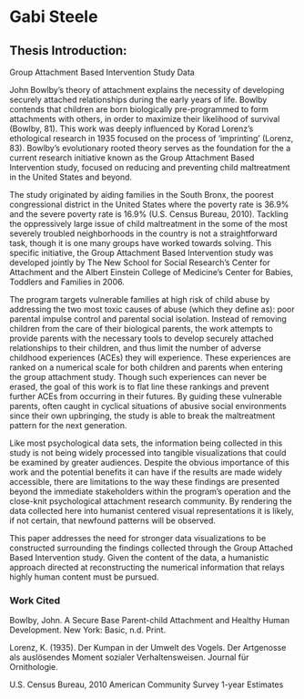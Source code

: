 # Gabi Steele

## Thesis Introduction: 
Group Attachment Based Intervention Study Data

John Bowlby’s theory of attachment explains the necessity of developing securely attached relationships during the early years of life. Bowlby contends that children are born biologically pre-programmed to form attachments with others, in order to maximize their likelihood of survival (Bowlby, 81). This work was deeply influenced by Korad Lorenz’s ethological research in 1935 focused on the process of ‘imprinting’ (Lorenz, 83). Bowlby’s evolutionary rooted theory serves as the foundation for the a current research initiative known as the Group Attachment Based Intervention study, focused on reducing and preventing child maltreatment in the United States and beyond. 

The study originated by aiding families in the South Bronx, the poorest congressional district in the United States where the poverty rate is 36.9% and the severe poverty rate is 16.9% (U.S. Census Bureau, 2010). Tackling the oppressively large issue of child maltreatment in the some of the most severely troubled neighborhoods in the country is not a straightforward task, though it is one many groups have worked towards solving. This specific initiative, the Group Attachment Based Intervention study was developed jointly by The New School for Social Research’s Center for Attachment and the Albert Einstein College of Medicine’s Center for Babies, Toddlers and Families in 2006. 

The program targets vulnerable families at high risk of child abuse by addressing the two most toxic causes of abuse (which they define as): poor parental impulse control and parental social isolation. Instead of removing children from the care of their biological parents, the work attempts to provide parents with the necessary tools to develop securely attached relationships to their children, and thus limit the number of adverse childhood experiences (ACEs) they will experience. These experiences are ranked on a numerical scale for both children and parents when entering the group attachment study. Though such experiences can never be erased, the goal of this work is to flat line these rankings and prevent further ACEs from occurring in their futures. By guiding these vulnerable parents, often caught in cyclical situations of abusive social environments since their own upbringing, the study is able to break the maltreatment pattern for the next generation. 

Like most psychological data sets, the information being collected in this study is not being widely processed into tangible visualizations that could be examined by greater audiences. Despite the obvious importance of this work and the potential benefits it can have if the results are made widely accessible, there are limitations to the way these findings are presented beyond the immediate stakeholders within the program’s operation and the close-knit psychological attachment research community. By rendering the data collected here into humanist centered visual representations it is likely, if not certain, that newfound patterns will be observed. 

This paper addresses the need for stronger data visualizations to be constructed surrounding the findings collected through the Group Attached Based Intervention study. Given the content of the data, a humanistic approach directed at reconstructing the numerical information that relays highly human content must be pursued.  

### Work Cited

Bowlby, John. A Secure Base Parent-child Attachment and Healthy Human Development. New York: Basic, n.d. Print.

Lorenz, K. (1935). Der Kumpan in der Umwelt des Vogels. Der Artgenosse als auslösendes Moment sozialer Verhaltensweisen. Journal für Ornithologie.

U.S. Census Bureau, 2010 American Community Survey 1-year Estimates